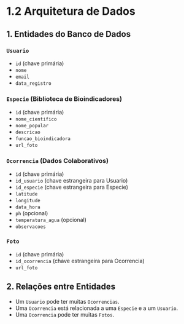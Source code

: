 # 1.2 Arquitetura de Dados

## 1. Entidades do Banco de Dados

### `Usuario`
- `id` (chave primária)
- `nome`
- `email`
- `data_registro`

### `Especie` (Biblioteca de Bioindicadores)
- `id` (chave primária)
- `nome_cientifico`
- `nome_popular`
- `descricao`
- `funcao_bioindicadora`
- `url_foto`

### `Ocorrencia` (Dados Colaborativos)
- `id` (chave primária)
- `id_usuario` (chave estrangeira para Usuario)
- `id_especie` (chave estrangeira para Especie)
- `latitude`
- `longitude`
- `data_hora`
- `ph` (opcional)
- `temperatura_agua` (opcional)
- `observacoes`

### `Foto`
- `id` (chave primária)
- `id_ocorrencia` (chave estrangeira para Ocorrencia)
- `url_foto`

## 2. Relações entre Entidades
- Um `Usuario` pode ter muitas `Ocorrencias`.
- Uma `Ocorrencia` está relacionada a uma `Especie` e a um `Usuario`.
- Uma `Ocorrencia` pode ter muitas `Fotos`.